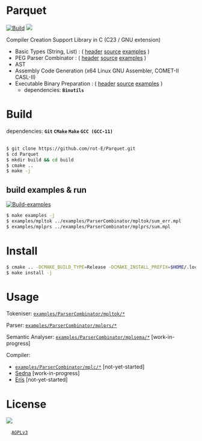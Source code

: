# Parquet
[![Build](https://github.com/rot-E/Parquet/actions/workflows/build.yml/badge.svg)](https://github.com/rot-E/Parquet/actions/workflows/build.yml)
[![](https://img.shields.io/badge/license-AGPLv3-blue?style=flat-square&logo=gnu)](LICENSE)

Compiler Creation Support Library in C (C23 / GNU extension)
- Basic Types (String, List) : ( [header](https://github.com/rot-E/Parquet/tree/main/include/Parquet/Base/) [source](https://github.com/rot-E/Parquet/tree/main/lib/Parquet/Base/) [examples](https://github.com/rot-E/Parquet/tree/main/examples/Base/) )
- PEG Parser Combinator : ( [header](https://github.com/rot-E/Parquet/tree/main/include/Parquet/ParserCombinator/) [source](https://github.com/rot-E/Parquet/tree/main/lib/Parquet/ParserCombinator/) [examples](https://github.com/rot-E/Parquet/tree/main/examples/ParserCombinator/) )
- AST
- Assembly Code Generation (x64 Linux GNU Assembler, COMET-II CASL-II)
- Executable Binary Preparation : ( [header](https://github.com/rot-E/Parquet/tree/main/include/Parquet/ExecBinaryPreparer.h) [source](https://github.com/rot-E/Parquet/tree/main/lib/Parquet/ExecBinaryPreparer.c) [examples](https://github.com/rot-E/Parquet/tree/main/examples/ExecBinaryPreparer/) )&emsp;
  - dependencies: **`Binutils`**

# Build
dependencies: **`Git` `CMake` `Make` `GCC (GCC-11)`**
<br><br>

```sh
$ git clone https://github.com/rot-E/Parquet.git
$ cd Parquet
$ mkdir build && cd build
$ cmake ..
$ make -j
```

## build examples & run
[![Build-examples](https://github.com/rot-E/Parquet/actions/workflows/build-examples.yml/badge.svg)](https://github.com/rot-E/Parquet/actions/workflows/build-examples.yml)
```sh
$ make examples -j
$ examples/mpltok ../examples/ParserCombinator/mpltok/sum_err.mpl
$ examples/mplprs ../examples/ParserCombinator/mplprs/sum.mpl
```

# Install
```sh
$ cmake .. -DCMAKE_BUILD_TYPE=Release -DCMAKE_INSTALL_PREFIX=$HOME/.local
$ make install -j
```

# Usage
Tokeniser: [`examples/ParserCombinator/mpltok/*`](https://github.com/rot-E/Parquet/tree/main/examples/ParserCombinator/mpltok)

Parser: [`examples/ParserCombinator/mplprs/*`](https://github.com/rot-E/Parquet/tree/main/examples/ParserCombinator/mplprs)

Semantic Analyser: [`examples/ParserCombinator/mplsema/*`](https://github.com/rot-E/Parquet/tree/main/examples/ParserCombinator/mplsema) [work-in-progress]

Compiler:
  - [`examples/ParserCombinator/mplc/*`]() [not-yet-started]
  - [Sedna](https://github.com/rot-E/Sedna) [work-in-progress]
  - [Eris](https://github.com/rot-E/Eris) [not-yet-started]

# License
[![](https://img.shields.io/badge/license-AGPLv3-blue?style=for-the-badge&logo=gnu)](LICENSE)

&emsp;[`AGPLv3`](LICENSE)
